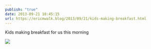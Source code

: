 ```yaml
---
publish: "true"
date: 2013-09-21 10:45:15
url: https://ericmwalk.blog/2013/09/21/kids-making-breakfast.html
---
```


Kids making breakfast for us this morning

![](https://ericmwalk.blog/uploads/2022/81a83f6322.jpg)
